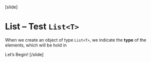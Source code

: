 [slide]
# List – Test ``List<T>``
When we create an object of type ``List<T>``, we indicate the **type** of the elements, which will be hold in 


Let’s Begin!
[/slide]